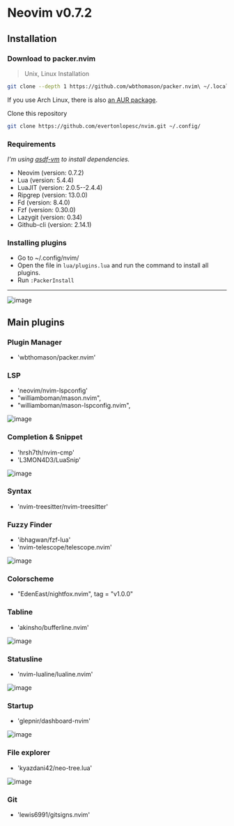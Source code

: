 # Neovim v0.7.2

## Installation

### Download to packer.nvim

> Unix, Linux Installation

```sh
git clone --depth 1 https://github.com/wbthomason/packer.nvim\ ~/.local/share/nvim/site/pack/packer/start/packer.nvim
```

If you use Arch Linux, there is also [an AUR package](https://aur.archlinux.org/packages/nvim-packer-git).

Clone this repository

```sh
git clone https://github.com/evertonlopesc/nvim.git ~/.config/
```

### Requirements

_I'm using [asdf-vm](https://asdf-vm.com/) to install dependencies._

* Neovim (version: 0.7.2)
* Lua (version: 5.4.4)
* LuaJIT (version: 2.0.5--2.4.4)
* Ripgrep (version: 13.0.0)
* Fd (version: 8.4.0)
* Fzf (version: 0.30.0)
* Lazygit (version: 0.34)
* Github-cli (version: 2.14.1)

### Installing plugins

* Go to ~/.config/nvim/
* Open the file in `lua/plugins.lua` and run the command to install all plugins.
* Run ` :PackerInstall `

---

![image](https://user-images.githubusercontent.com/16230069/190534549-9b0e5d11-a15b-4f67-a7f9-e3e1d06f0a76.png)

## Main plugins

### Plugin Manager

* 'wbthomason/packer.nvim'

### LSP

* 'neovim/nvim-lspconfig'
* "williamboman/mason.nvim",
* "williamboman/mason-lspconfig.nvim",

![image](https://user-images.githubusercontent.com/16230069/190533815-3eaccf2e-6b4b-4083-9606-621b155e0409.png)

### Completion & Snippet

* 'hrsh7th/nvim-cmp'
* 'L3MON4D3/LuaSnip'

![image](https://user-images.githubusercontent.com/16230069/190533909-2f7b2008-df5d-48d7-9de4-56a7bf98dc71.png)

### Syntax

* 'nvim-treesitter/nvim-treesitter'

### Fuzzy Finder

* 'ibhagwan/fzf-lua'
* 'nvim-telescope/telescope.nvim'

![image](https://user-images.githubusercontent.com/16230069/190534001-495b609c-0e24-475b-a354-7c9ec5a611df.png)

### Colorscheme

* "EdenEast/nightfox.nvim", tag = "v1.0.0"

### Tabline

* 'akinsho/bufferline.nvim'

![image](https://user-images.githubusercontent.com/16230069/190534038-baaab364-1927-452f-8e8d-74962726dbcf.png)

### Statusline

* 'nvim-lualine/lualine.nvim'

![image](https://user-images.githubusercontent.com/16230069/190534130-8818e8de-6458-469c-b433-89ec2ace4ec6.png)

### Startup

* 'glepnir/dashboard-nvim'

![image](https://user-images.githubusercontent.com/16230069/192253688-236648dd-6e09-4791-b8b8-6f5838d2bf4c.png)

### File explorer

* 'kyazdani42/neo-tree.lua'

![image](https://user-images.githubusercontent.com/16230069/190534250-002a0e09-f3fe-4cad-90d7-e5981d464c1e.png)

### Git

* 'lewis6991/gitsigns.nvim'
